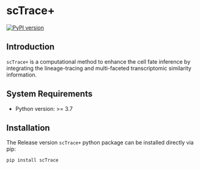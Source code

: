 # scTrace+

[![PyPI version](https://badge.fury.io/py/scTrace.svg)](https://pypi.org/project/scTrace/)

## Introduction
`scTrace+` is a computational method to enhance the cell fate inference by integrating the lineage-tracing and multi-faceted transcriptomic similarity information.

## System Requirements
- Python version: >= 3.7

## Installation

The Release version `scTrace+` python package can be installed directly via pip:
```
pip install scTrace
```
